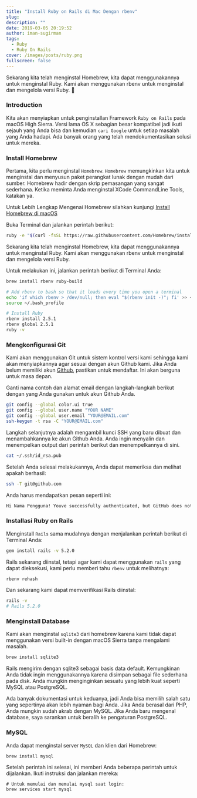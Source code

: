 ```yaml
---
title: "Install Ruby on Rails di Mac Dengan rbenv"
slug:
description: ""
date: 2019-03-05 20:19:52
author: iman-sugirman
tags:
  - Ruby
  - Ruby On Rails
cover: /images/posts/ruby.png
fullscreen: false
---
```

Sekarang kita telah menginstal Homebrew, kita dapat menggunakannya untuk menginstal Ruby. Kami akan menggunakan rbenv untuk menginstal dan mengelola versi Ruby. :hocho:

### Introduction
Kita akan menyiapkan untuk penginstallan Framework `Ruby on Rails` pada macOS High Sierra. Versi lama OS X sebagian besar kompatibel jadi ikuti sejauh yang Anda bisa dan kemudian `cari Google` untuk setiap masalah yang Anda hadapi. Ada banyak orang yang telah mendokumentasikan solusi untuk mereka.

### Install Homebrew

Pertama, kita perlu menginstal `Homebrew`. `Homebrew` memungkinkan kita untuk menginstal dan menyusun paket perangkat lunak dengan mudah dari sumber. Homebrew hadir dengan skrip pemasangan yang sangat sederhana. Ketika meminta Anda menginstal XCode CommandLine Tools, katakan ya.

Untuk Lebih Lengkap Mengenai Homebrew silahkan kunjungi [Install Homebrew di macOS]('https://imen.icu/tutorial-install-homebrew-di-mac-osx')

Buka Terminal dan jalankan perintah berikut:

``` bash
ruby -e "$(curl -fsSL https://raw.githubusercontent.com/Homebrew/install/master/install)"
```

Sekarang kita telah menginstal Homebrew, kita dapat menggunakannya untuk menginstal Ruby. Kami akan menggunakan rbenv untuk menginstal dan mengelola versi Ruby.

Untuk melakukan ini, jalankan perintah berikut di Terminal Anda:

``` bash
brew install rbenv ruby-build

# Add rbenv to bash so that it loads every time you open a terminal
echo 'if which rbenv > /dev/null; then eval "$(rbenv init -)"; fi' >> ~/.bash_profile
source ~/.bash_profile

# Install Ruby
rbenv install 2.5.1
rbenv global 2.5.1
ruby -v
```

### Mengkonfigurasi Git
Kami akan menggunakan Git untuk sistem kontrol versi kami sehingga kami akan menyiapkannya agar sesuai dengan akun Github kami. Jika Anda belum memiliki akun [Github]('https://github.com'), pastikan untuk mendaftar. Ini akan berguna untuk masa depan.

Ganti nama contoh dan alamat email dengan langkah-langkah berikut dengan yang Anda gunakan untuk akun Github Anda.

``` bash
git config --global color.ui true
git config --global user.name "YOUR NAME"
git config --global user.email "YOUR@EMAIL.com"
ssh-keygen -t rsa -C "YOUR@EMAIL.com"
```
Langkah selanjutnya adalah mengambil kunci SSH yang baru dibuat dan menambahkannya ke akun Github Anda. Anda ingin menyalin dan menempelkan output dari perintah berikut dan menempelkannya di sini.

``` bash
cat ~/.ssh/id_rsa.pub
```
Setelah Anda selesai melakukannya, Anda dapat memeriksa dan melihat apakah berhasil:

``` bash
ssh -T git@github.com
```
Anda harus mendapatkan pesan seperti ini:

``` bash
Hi Nama Pengguna! Youve successfully authenticated, but GitHub does not provide shell access.
```
### Installasi Ruby on Rails
Menginstall `Rails` sama mudahnya dengan menjalankan perintah berikut di Terminal Anda:

``` bash
gem install rails -v 5.2.0
```
Rails sekarang diinstal, tetapi agar kami dapat menggunakan `rails` yang dapat dieksekusi, kami perlu memberi tahu `rbenv` untuk melihatnya:

``` bash
rbenv rehash
```
Dan sekarang kami dapat memverifikasi Rails diinstal:
``` bash
rails -v
# Rails 5.2.0
```

### Menginstall Database
Kami akan menginstal `sqlite3` dari homebrew karena kami tidak dapat menggunakan versi built-in dengan macOS Sierra tanpa mengalami masalah.

``` bash
brew install sqlite3
```

Rails mengirim dengan sqlite3 sebagai basis data default. Kemungkinan Anda tidak ingin menggunakannya karena disimpan sebagai file sederhana pada disk. Anda mungkin menginginkan sesuatu yang lebih kuat seperti MySQL atau PostgreSQL.

Ada banyak dokumentasi untuk keduanya, jadi Anda bisa memilih salah satu yang sepertinya akan lebih nyaman bagi Anda. Jika Anda berasal dari PHP, Anda mungkin sudah akrab dengan MySQL. Jika Anda baru mengenal database, saya sarankan untuk beralih ke pengaturan PostgreSQL.

### MySQL
Anda dapat menginstal server `MySQL` dan klien dari Homebrew:
```
brew install mysql
```
Setelah perintah ini selesai, ini memberi Anda beberapa perintah untuk dijalankan. Ikuti instruksi dan jalankan mereka:

```
# Untuk memulai dan memulai mysql saat login:
brew services start mysql
```
